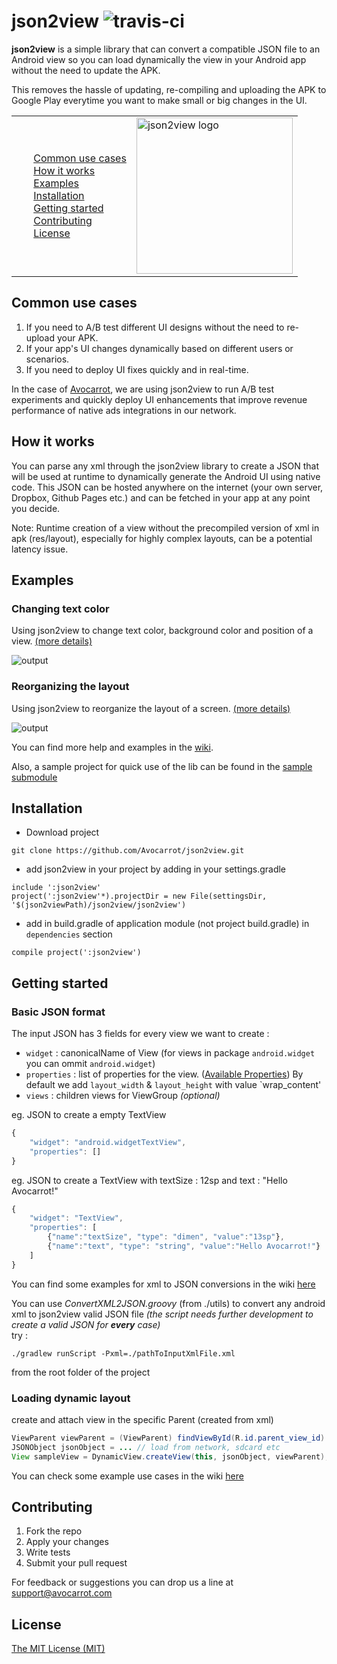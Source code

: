 json2view  ![travis-ci](https://magnum.travis-ci.com/Avocarrot/json2view.svg?token=JZNsn6pty78ndT1Z2naj&branch=master)
======

**json2view** is a simple library that can convert a compatible JSON file to an Android view so you can load dynamically the view in your Android app without the need to update the APK.

This removes the hassle of updating, re-compiling and uploading the APK to Google Play everytime you want to make small or big changes in the UI.

<table>
<tr>
<td>
<ul class="task-list">
<li><a href="#common-use-cases">Common use cases</a></li>
<li><a href="#how-it-works">How it works</a></li>
<li><a href="#examples">Examples</a></li>
<li><a href="#installation">Installation</a></li>
<li><a href="#getting-started">Getting started</a></li>
<li><a href="#contributing">Contributing</a></li>
<li><a href="#license">License</a></li>
</ul>
</td>
<td>
<img alt="json2view logo" src="https://github.com/Avocarrot/json2view/blob/master/example_assets/json2view.jpg" width="250px"/>
</td>
</tr>
</table>


## Common use cases

1. If you need to A/B test different UI designs without the need to re-upload your APK.
2. If your app's UI changes dynamically based on different users or scenarios.
3. If you need to deploy UI fixes quickly and in real-time.

In the case of [Avocarrot](http://www.avocarrot.com), we are using json2view to run A/B test experiments and quickly deploy UI enhancements that improve revenue performance of native ads integrations in our network.

## How it works

You can parse any xml through the json2view library to create a JSON that will be used at runtime to dynamically generate the Android UI using native code. This JSON can be hosted anywhere on the internet (your own server, Dropbox, Github Pages etc.) and can be fetched in your app at any point you decide.

Note: Runtime creation of a view without the precompiled version of xml in apk (res/layout), especially for highly complex layouts, can be a potential latency issue.

## Examples

### Changing text color

Using json2view to change text color, background color and position of a view. [(more details)](https://github.com/Avocarrot/json2view/wiki/Changing-Properties)

![output](https://github.com/Avocarrot/json2view/blob/master/example_assets/test00.png)

### Reorganizing the layout

Using json2view to reorganize the layout of a screen. [(more details)](https://github.com/Avocarrot/json2view/wiki/Changing-Layouts)

![output](https://github.com/Avocarrot/json2view/blob/master/example_assets/test01.png)

You can find more help and examples in the [wiki](https://github.com/Avocarrot/json2view/wiki).

Also, a sample project for quick use of the lib can be found in the [sample submodule](https://github.com/Avocarrot/json2view/tree/master/sample)

## Installation
- Download project
```
git clone https://github.com/Avocarrot/json2view.git
```


- add json2view in your project by adding in your settings.gradle
```
include ':json2view'
project(':json2view'*).projectDir = new File(settingsDir, '$(json2viewPath)/json2view/json2view')
```


- add in build.gradle of application module (not project build.gradle) in `dependencies` section

```
compile project(':json2view')
```

## Getting started

### Basic JSON format
The input JSON has 3 fields for every view we want to create :

* `widget` : canonicalName of View (for views in package `android.widget` you can ommit `android.widget`)
* `properties` : list of properties for the view. ([Available Properties](https://github.com/Avocarrot/json2view/wiki/Available-Properties)) By default we add `layout_width` & `layout_height` with value `wrap_content'
* `views` : children views for ViewGroup _(optional)_

eg. JSON to create a empty TextView
```javascript
{
    "widget": "android.widgetTextView",
	"properties": []
}
```

eg. JSON to create a TextView with textSize : 12sp and text : "Hello Avocarrot!"
```javascript
{
    "widget": "TextView",
	"properties": [
	    {"name":"textSize", "type": "dimen", "value":"13sp"},
	    {"name":"text", "type": "string", "value":"Hello Avocarrot!"}
	]
}
```

You can find some examples for xml to JSON conversions in the wiki [here](https://github.com/Avocarrot/json2view/wiki/Xml-2-JSON-Examples)

You can use *ConvertXML2JSON.groovy* (from ./utils) to convert any android xml to json2view valid JSON file
_(the script needs further development to create a valid JSON for <b>every</b> case)_ <br/>
try : <br/>

```
./gradlew runScript -Pxml=./pathToInputXmlFile.xml
```
from the root folder of the project


### Loading dynamic layout
create and attach view in the specific Parent (created from xml) <br/>
```java
ViewParent viewParent = (ViewParent) findViewById(R.id.parent_view_id)
JSONObject jsonObject = ... // load from network, sdcard etc
View sampleView = DynamicView.createView(this, jsonObject, viewParent);
```

You can check some example use cases in the wiki [here](https://github.com/Avocarrot/json2view/wiki/Creating-Dynamic-Layouts)


## Contributing

1. Fork the repo
2. Apply your changes
3. Write tests
4. Submit your pull request

For feedback or suggestions you can drop us a line at support@avocarrot.com

## License
[The MIT License (MIT)](https://github.com/Avocarrot/json2view/blob/master/LICENSE)
